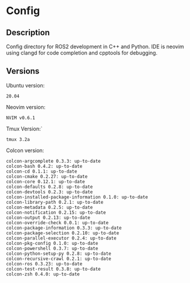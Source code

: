 # Config
## Description
Config directory for ROS2 development in C++ and Python. IDE is neovim using clangd for code completion and cpptools for debugging. 

## Versions
Ubuntu version:
```
20.04
```
Neovim version:
```
NVIM v0.6.1
```
Tmux Version:` 
```
tmux 3.2a
```
Colcon version:
```
colcon-argcomplete 0.3.3: up-to-date
colcon-bash 0.4.2: up-to-date
colcon-cd 0.1.1: up-to-date
colcon-cmake 0.2.27: up-to-date
colcon-core 0.12.1: up-to-date
colcon-defaults 0.2.8: up-to-date
colcon-devtools 0.2.3: up-to-date
colcon-installed-package-information 0.1.0: up-to-date
colcon-library-path 0.2.1: up-to-date
colcon-metadata 0.2.5: up-to-date
colcon-notification 0.2.15: up-to-date
colcon-output 0.2.13: up-to-date
colcon-override-check 0.0.1: up-to-date
colcon-package-information 0.3.3: up-to-date
colcon-package-selection 0.2.10: up-to-date
colcon-parallel-executor 0.2.4: up-to-date
colcon-pkg-config 0.1.0: up-to-date
colcon-powershell 0.3.7: up-to-date
colcon-python-setup-py 0.2.8: up-to-date
colcon-recursive-crawl 0.2.1: up-to-date
colcon-ros 0.3.23: up-to-date
colcon-test-result 0.3.8: up-to-date
colcon-zsh 0.4.0: up-to-date

```
